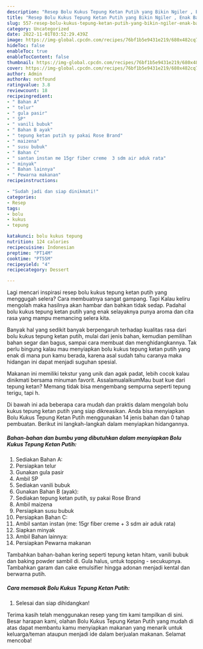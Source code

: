 ```yaml
---
description: "Resep Bolu Kukus Tepung Ketan Putih yang Bikin Ngiler , Enak Banget"
title: "Resep Bolu Kukus Tepung Ketan Putih yang Bikin Ngiler , Enak Banget"
slug: 557-resep-bolu-kukus-tepung-ketan-putih-yang-bikin-ngiler-enak-banget
category: Uncategorized
date: 2022-11-01T03:52:29.439Z
image: https://img-global.cpcdn.com/recipes/76bf1b5e9431e219/680x482cq70/bolu-kukus-tepung-ketan-putih-foto-resep-utama.jpg
hideToc: false
enableToc: true
enableTocContent: false
thumbnail: https://img-global.cpcdn.com/recipes/76bf1b5e9431e219/680x482cq70/bolu-kukus-tepung-ketan-putih-foto-resep-utama.jpg
cover: https://img-global.cpcdn.com/recipes/76bf1b5e9431e219/680x482cq70/bolu-kukus-tepung-ketan-putih-foto-resep-utama.jpg
author: Admin
authorAv: notfound
ratingvalue: 3.8
reviewcount: 18
recipeingredient:
- " Bahan A"
- " telur"
- " gula pasir"
- " SP"
- " vanili bubuk"
- " Bahan B ayak"
- " tepung ketan putih sy pakai Rose Brand"
- " maizena"
- " susu bubuk"
- " Bahan C"
- " santan instan me 15gr fiber creme  3 sdm air aduk rata"
- " minyak"
- " Bahan lainnya"
- " Pewarna makanan"
recipeinstructions:

- "Sudah jadi dan siap dinikmati!"
categories:
- Resep
tags:
- bolu
- kukus
- tepung

katakunci: bolu kukus tepung 
nutrition: 124 calories
recipecuisine: Indonesian
preptime: "PT14M"
cooktime: "PT55M"
recipeyield: "4"
recipecategory: Dessert

---
```



Lagi mencari inspirasi resep bolu kukus tepung ketan putih yang menggugah selera? Cara membuatnya sangat gampang. Tapi Kalau keliru mengolah maka hasilnya akan hambar dan bahkan tidak sedap. Padahal bolu kukus tepung ketan putih yang enak selayaknya punya aroma dan cita rasa yang mampu memancing selera kita.


Banyak hal yang sedikit banyak berpengaruh terhadap kualitas rasa dari bolu kukus tepung ketan putih, mulai dari jenis bahan, kemudian pemilihan bahan segar dan bagus, sampai cara membuat dan menghidangkannya. Tak perlu bingung kalau mau menyiapkan bolu kukus tepung ketan putih yang enak di mana pun kamu berada, karena asal sudah tahu caranya maka hidangan ini dapat menjadi suguhan spesial.

Makanan ini memiliki tekstur yang unik dan agak padat, lebih cocok kalau dinikmati bersama minuman favorit. AssalamualaikumMau buat kue dari tepung ketan? Memang tidak bisa mengembang sempurna seperti tepung terigu, tapi h.


Di bawah ini ada beberapa cara mudah dan praktis dalam mengolah bolu kukus tepung ketan putih yang siap dikreasikan. Anda bisa menyiapkan Bolu Kukus Tepung Ketan Putih menggunakan 14 jenis bahan dan 0 tahap pembuatan. Berikut ini langkah-langkah dalam menyiapkan hidangannya.

<!--inarticleads1-->

##### Bahan-bahan dan bumbu yang dibutuhkan dalam menyiapkan Bolu Kukus Tepung Ketan Putih:

1. Sediakan  Bahan A:
1. Persiapkan  telur
1. Gunakan  gula pasir
1. Ambil  SP
1. Sediakan  vanili bubuk
1. Gunakan  Bahan B (ayak):
1. Sediakan  tepung ketan putih, sy pakai Rose Brand
1. Ambil  maizena
1. Persiapkan  susu bubuk
1. Persiapkan  Bahan C:
1. Ambil  santan instan (me: 15gr fiber creme + 3 sdm air aduk rata)
1. Siapkan  minyak
1. Ambil  Bahan lainnya:
1. Persiapkan  Pewarna makanan


Tambahkan bahan-bahan kering seperti tepung ketan hitam, vanili bubuk dan baking powder sambil di. Gula halus, untuk topping - secukupnya. Tambahkan garam dan cake emulsifier hingga adonan menjadi kental dan berwarna putih. 

<!--inarticleads2-->

##### Cara memasak Bolu Kukus Tepung Ketan Putih:


1. Selesai dan siap dihidangkan!



Terima kasih telah menggunakan resep yang tim kami tampilkan di sini. Besar harapan kami, olahan Bolu Kukus Tepung Ketan Putih yang mudah di atas dapat membantu kamu menyiapkan makanan yang menarik untuk keluarga/teman ataupun menjadi ide dalam berjualan makanan. Selamat mencoba!

